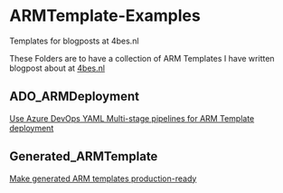 # ARMTemplate-Examples
Templates for blogposts at 4bes.nl

These Folders are to have a collection of ARM Templates I have written blogpost about at [4bes.nl](https://4bes.nl)

## ADO_ARMDeployment

[Use Azure DevOps YAML Multi-stage pipelines for ARM Template deployment](http://4bes.nl/2019/05/12/use-azure-devops-yaml-multi-stage-pipelines-for-arm-template-deployment)

## Generated_ARMTemplate

[Make generated ARM templates production-ready]( http://4bes.nl/2019/05/09/make-generated-arm-templates-production-ready)
